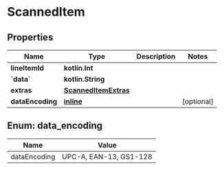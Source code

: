 
# ScannedItem

## Properties
| Name | Type | Description | Notes |
| ------------ | ------------- | ------------- | ------------- |
| **lineItemId** | **kotlin.Int** |  |  |
| **&#x60;data&#x60;** | **kotlin.String** |  |  |
| **extras** | [**ScannedItemExtras**](ScannedItemExtras.md) |  |  |
| **dataEncoding** | [**inline**](#DataEncoding) |  |  [optional] |


<a id="DataEncoding"></a>
## Enum: data_encoding
| Name | Value |
| ---- | ----- |
| dataEncoding | UPC-A, EAN-13, GS1-128 |



